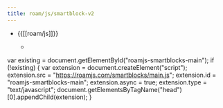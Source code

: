 ```yaml
---
title: roam/js/smartblock-v2
---
```


- {{[[roam/js]]}}
	 - ```javascript
var existing = document.getElementById("roamjs-smartblocks-main");
if (!existing) {
  var extension = document.createElement("script");
  extension.src = "https://roamjs.com/smartblocks/main.js";
  extension.id = "roamjs-smartblocks-main";
  extension.async = true;
  extension.type = "text/javascript";
  document.getElementsByTagName("head")[0].appendChild(extension);
}

```

